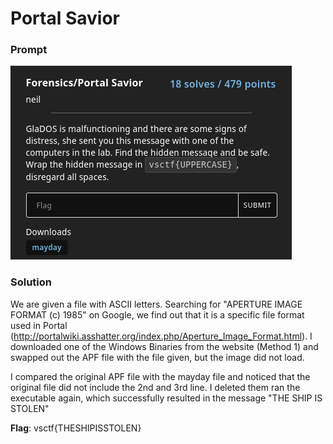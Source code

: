 # Portal Savior

### Prompt
![Prompt](images/prompt.png)

### Solution
We are given a file with ASCII letters. 
Searching for "APERTURE IMAGE FORMAT (c) 1985" on Google, we find out that it is a specific file format used in Portal (http://portalwiki.asshatter.org/index.php/Aperture_Image_Format.html).
I downloaded one of the Windows Binaries from the website (Method 1) and swapped out the APF file with the file given, but the image did not load.

I compared the original APF file with the mayday file and noticed that the original file did not include the 2nd and 3rd line.
I deleted them ran the executable again, which successfully resulted in the message "THE SHIP IS STOLEN"

**Flag**: vsctf{THESHIPISSTOLEN}
